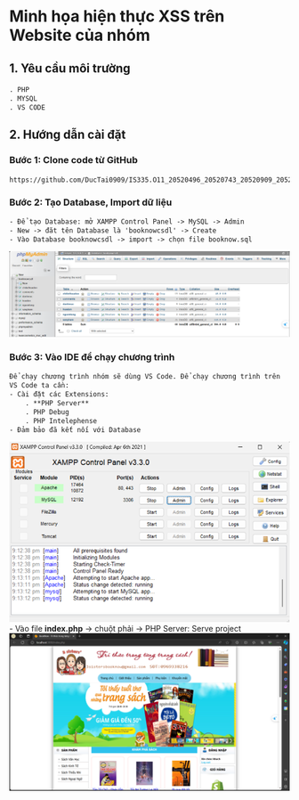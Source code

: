 # Minh họa hiện thực XSS trên Website của nhóm

## 1. Yêu cầu môi trường
    . PHP
    . MYSQL
    . VS CODE
## 2. Hướng dẫn cài đặt
### Bước 1: Clone code từ GitHub
    https://github.com/DucTai0909/IS335.O11_20520496_20520743_20520909_20522099.git
### Bước 2: Tạo Database, Import dữ liệu
    - Để tạo Database: mở XAMPP Control Panel -> MySQL -> Admin
    - New -> đăt tên Database là 'booknowcsdl' -> Create
    - Vào Database booknowcsdl -> import -> chọn file booknow.sql
    
![Hình ảnh sau khi imort dữ liệu thành công](githubimg/importdatabase.png)
### Bước 3: Vào IDE để chạy chương trình
    Để chạy chương trình nhóm sẽ dùng VS Code. Để chạy chương trình trên VS Code ta cần:
    - Cài đặt các Extensions:
        . **PHP Server** 
        . PHP Debug
        . PHP Intelephense
    - Đảm bảo đã kết nối với Database
![Kết nối với Database](githubimg/connectdatabase.png)
    - Vào file **index.php** -> chuột phải -> PHP Server: Serve project
    ![Giao diện khi truy cập vào Website](githubimg/website_sau_khi_ket_noi.png)